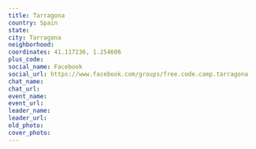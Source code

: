 ```yaml
---
title: Tarragona
country: Spain
state: 
city: Tarragona
neighborhood: 
coordinates: 41.117236, 1.254606
plus_code:
social_name: Facebook
social_url: https://www.facebook.com/groups/free.code.camp.tarragona
chat_name:
chat_url:
event_name:
event_url:
leader_name:
leader_url:
old_photo: 
cover_photo:
---
```

